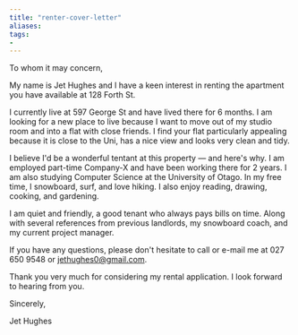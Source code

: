 ```yaml
---
title: "renter-cover-letter"
aliases: 
tags: 
- 
---
```


To whom it may concern,

My name is Jet Hughes and I have a keen interest in renting the apartment you have available at 128 Forth St.

I currently live at 597 George St and have lived there for 6 months. I am looking for a new place to live because I want to move out of my studio room and into a flat with close friends. I find your flat particularly appealing because it is close to the Uni, has a nice view and looks very clean and tidy.

I believe I'd be a wonderful tentant at this property — and here's why. I am employed part-time Company-X and have been working there for 2 years. I am also studying Computer Science at the University of Otago. In my free time, I snowboard, surf, and love hiking. I also enjoy reading, drawing, cooking, and gardening.

I am quiet and friendly, a good tenant who always pays bills on time. Along with several references from previous landlords, my snowboard coach, and my current project manager.

If you have any questions, please don't hesitate to call or e-mail me at 027 650 9548 or jethughes0@gmail.com.

Thank you very much for considering my rental application. I look forward to hearing from you.

Sincerely,

Jet Hughes